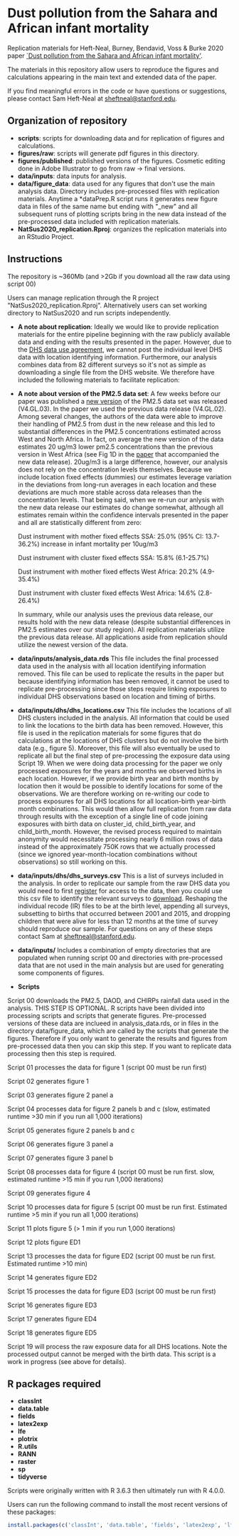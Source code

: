 # Dust pollution from the Sahara and African infant mortality


Replication materials for Heft-Neal, Burney, Bendavid, Voss & Burke 2020 paper [`Dust pollution from the Sahara and African infant mortality'](https://www.nature.com/articles/s41893-020-0562-1).

The materials in this repository allow users to reproduce the figures and calculations appearing in the main text and extended data of the paper.

If you find meaningful errors in the code or have questions or suggestions, please contact Sam Heft-Neal at sheftneal@stanford.edu.

## Organization of repository

* **scripts**: scripts for downloading data and for replication of figures and calculations.
* **figures/raw**: scripts will generate pdf figures in this directory.
* **figures/published**: published versions of the figures. Cosmetic editing done in Adobe Illustrator to go from raw -> final versions.
* **data/inputs**: data inputs for analysis.
* **data/figure_data**: data used for any figures that don't use the main analysis data. Directory includes pre-processed files with replication materials. Anytime a *dataPrep.R script runs it generates new figure data in files of the same name but ending with "_new" and all subsequent runs of plotting scripts bring in the new data instead of the pre-processed data included with replication materials.
* **NatSus2020_replication.Rproj**: organizes the replication materials into an RStudio Project.

## Instructions
The repository is ~360Mb (and >2Gb if you download all the raw data using script 00)

Users can manage replication through the R project "NatSus2020_replication.Rproj". Alternatively users can set working directory to NatSus2020 and run scripts independently.

* **A note about replication**: Ideally we would like to provide replication materials for the entire pipeline beginning with the raw publicly available data and ending with the results presented in the paper. However, due to the [DHS data use agreement](https://dhsprogram.com/data/Terms-of-Use.cfm), we cannot post the individual level DHS data with location identifying information. Furthermore, our analysis combines data from 82 different surveys so it's not as simple as downloading a single file from the DHS website. We therefore have included the following materials to facilitate replication:

* **A note about version of the PM2.5 data set**: A few weeks before our paper was published a [new version](http://fizz.phys.dal.ca/~atmos/martin/?page_id=140#V4.GL.03) of the PM2.5 data set was released (V4.GL.03). In the paper we used the previous data release (V4.GL.02). Among several changes, the authors of the data were able to improve their handling of PM2.5 from dust in the new release and this led to substantial differences in the PM2.5 concentrations estimated across West and North Africa. In fact, on average the new version of the data estimates 20 ug/m3 lower pm2.5 concentrations than the previous version in West Africa (see Fig 1D in the [paper](https://pubs.acs.org/doi/full/10.1021/acs.est.0c01764) that accompanied the new data release). 20ug/m3 is a large difference, however, our analysis does not rely on the concentration levels themselves. Because we include location fixed effects (dummies) our estimates leverage variation in the deviations from long-run averages in each location and these deviations are much more stable across data releases than the concentration levels. That being said, when we re-run our anlysis with the new data release our estimates do change somewhat, although  all estimates remain within the confidence intervals presented in the paper and all are statistically different from zero:

    Dust instrument with mother fixed effects SSA: 25.0% (95% CI: 13.7-36.2%) increase in infant mortality per 10ug/m3 

    Dust instrument with cluster fixed effects SSA: 15.8% (6.1-25.7%)

    Dust instrument with mother fixed effects West Africa: 20.2% (4.9-35.4%) 

    Dust instrument with cluster fixed effects West Africa: 14.6% (2.8-26.4%)

    In summary, while our analysis uses the previous data release, our results hold with the new data release (despite substantial differences in PM2.5 estimates over our study region). All replication materials utilize the previous data release. All applications aside from replication should utilize the newest version of the data.


* **data/inputs/analysis_data.rds** This file includes the final processed data used in the analysis with all location identifying information removed. This file can be used to replicate the results in the paper but because identifying information has been removed, it cannot be used to replicate pre-processing since those steps require linking exposures to individual DHS observations based on location and timing of births.

* **data/inputs/dhs/dhs_locations.csv** This file includes the locations of all DHS clusters included in the analysis. All information that could be used to link the locations to the birth data has been removed. However, this file is used in the replication materials for some figures that do calculations at the locations of DHS clusters but do not involve the birth data (e.g., figure 5). Moreover, this file will also eventually be used to replicate all but the final step of pre-processing the exposure data using Script 19. When we were doing data processing for the paper we only processed exposures for the years and months we observed births in each location. However, if we provide birth year and birth months by location then it would be possible to identify locations for some of the observations. We are therefore working on re-writing our code to process exposures for all DHS locations for all location-birth year-birth month combinations. This would then allow full replication from raw data through results with the exception of a single line of code joining exposures with birth data on cluster_id, child_birth_year, and child_birth_month. However, the revised process required to maintain anonymity would necessitate processing nearly 6 million rows of data instead of the approximately 750K rows that we actually processed (since we ignored year-month-location combinations without observations) so still working on this.

* **data/inputs/dhs/dhs_surveys.csv** This is a list of surveys included in the analysis. In order to replicate our sample from the raw DHS data you would need to first [register](https://dhsprogram.com/data/new-user-registration.cfm) for access to the data, then you could use this csv file to identify the relevant surveys to [download](https://dhsprogram.com/data/available-datasets.cfm). Reshaping the individual recode (IR) files to be at the birth level, appending all surveys, subsetting to births that occurred between 2001 and 2015, and dropping children that were alive for less than 12 months at the time of survey should reproduce our sample. For questions on any of these steps contact Sam at sheftneal@stanford.edu.

* **data/inputs/** Includes a combination of empty directories that are populated when running script 00 and directories with pre-processed data that are not used in the main analysis but are used for generating some components of figures.

* **Scripts**

Script 00 downloads the PM2.5, DAOD, and CHIRPs rainfall data used in the analysis. THIS STEP IS OPTIONAL. R scripts have been divided into processing scripts and scripts that generate figures. Pre-processed versions of these data are inclueed in analysis_data.rds, or in files in the directory data/figure_data, which are called by the scripts that generate the figures. Therefore if you only want to generate the results and figures from pre-processed data then you can skip this step. If you want to replicate data processing then this step is required.

Script 01 processes the data for figure 1 (script 00 must be run first)

Script 02 generates figure 1

Script 03 generates figure 2 panel a

Script 04 processes data for figure 2 panels b and c (slow, estimated runtime >30 min if you run all 1,000 iterations)

Script 05 generates figure 2 panels b and c 

Script 06 generates figure 3 panel a

Script 07 generates figure 3 panel b

Script 08 processes data for figure 4 (script 00 must be run first. slow, estimated runtime >15 min if you run 1,000 iterations)

Script 09 generates figure 4

Script 10 processes data for figure 5 (script 00 must be run first. Estimated runtime >5 min if you run all 1,000 iterations)

Script 11 plots figure 5 (> 1 min if you run 1,000 iterations)

Script 12 plots figure ED1

Script 13 processes the data for figure ED2 (script 00 must be run first. Estimated runtime >10 min)

Script 14 generates figure ED2

Script 15 processes the data for figure ED3 (script 00 must be run first)

Script 16 generates figure ED3

Script 17 generates figure ED4

Script 18 generates figure ED5

Script 19 will process the raw exposure data for all DHS locations. Note the processed output cannot be merged with the birth data. This script is a work in progress (see above for details).



## R packages required
* **classInt**
* **data.table**
* **fields**
* **latex2exp**
* **lfe**
* **plotrix**
* **R.utils**
* **RANN**
* **raster**
* **sp**
* **tidyverse**

Scripts were originally written with R 3.6.3 then ultimately run with R 4.0.0.

Users can run the following command to install the most recent versions of these packages:

```R
install.packages(c('classInt', 'data.table', 'fields', 'latex2exp', 'lfe', 'plotrix', 'R.utils', 'RANN', 'raster', 'sp', 'tidyverse'), dependencies = T)
```
